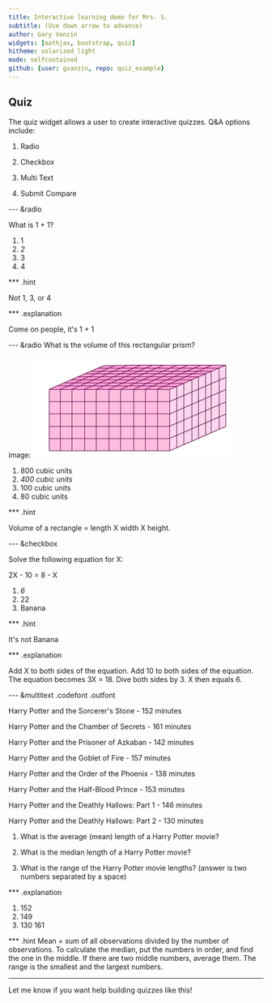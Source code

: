 ```yaml
---
title: Interactive learning demo for Mrs. S. 
subtitle: (Use down arrow to advance)
author: Gary Vanzin 
widgets: [mathjax, bootstrap, quiz]
hitheme: solarized_light
mode: selfcontained
github: {user: gvanzin, repo: quiz_example}
---
```

## Quiz
The quiz widget allows a user to create interactive quizzes.  Q&A options include:

1. Radio

2. Checkbox

3. Multi Text

4. Submit Compare


--- &radio


What is 1 + 1?

1. 1
2. _2_
3. 3
4. 4

*** .hint

Not 1, 3, or 4

*** .explanation

Come on people, it's 1 + 1

---  &radio
What is the volume of this rectangular prism? 

image: ![](cube1.jpg)

1.  800 cubic units
2.  _400 cubic units_
3.  100 cubic units
4.  80 cubic units

*** .hint

Volume of a rectangle = length X width X height.

--- &checkbox

Solve the following equation for X:

2X - 10 = 8 - X



1. _6_
2. 22
3. Banana

*** .hint

It's not Banana

*** .explanation

Add X to both sides of the equation.  Add 10 to both sides of the equation.  The equation becomes 3X = 18.  Dive both sides by 3.  X then equals 6.

--- &multitext .codefont .outfont 

Harry Potter and the Sorcerer's Stone - 152 minutes       

Harry Potter and the Chamber of Secrets - 161 minutes

Harry Potter and the Prisoner of Azkaban - 142 minutes 

Harry Potter and the Goblet of Fire - 157 minutes

Harry Potter and the Order of the Phoenix - 138 minutes 

Harry Potter and   the Half-Blood Prince - 153 minutes

Harry Potter and the Deathly Hallows: Part 1 - 146 minutes  

Harry Potter and the Deathly Hallows: Part 2 - 130 minutes

1. What is the average (mean) length of a Harry Potter movie?

2. What is the median length of a Harry Potter movie?

3. What is the range of the Harry Potter movie lengths? (answer is two numbers separated by a space)

*** .explanation

1. <span class='answer'>152</span>
2. <span class='answer'>149</span>
3. <span class='answer'>130</span> <span class='answer'>161</span>

*** .hint
Mean = sum of all observations divided by the number of observations.  To calculate the median, put the numbers in order, and find the one in the middle.  If there are two middle numbers, average them.  The range is the smallest and the largest numbers.

--- 
Let me know if you want help building quizzes like this!





